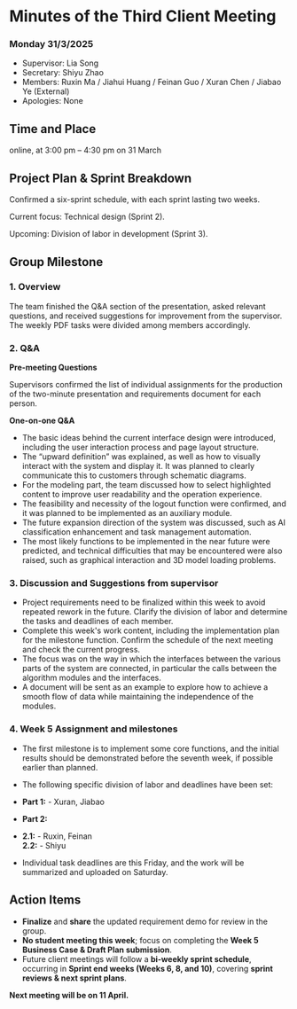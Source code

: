 # Minutes of the Third Client Meeting
### Monday 31/3/2025

- Supervisor: Lia Song
- Secretary: 	Shiyu Zhao
- Members: 	Ruxin Ma / Jiahui Huang / Feinan Guo / Xuran Chen / Jiabao Ye (External)
- Apologies: None

## Time and Place
online, at 3:00 pm – 4:30 pm on 31 March

## Project Plan & Sprint Breakdown
Confirmed a six-sprint schedule, with each sprint lasting two weeks.

Current focus: Technical design (Sprint 2).

Upcoming: Division of labor in development (Sprint 3).

## Group Milestone
### 1. Overview
The team finished the Q&A section of the presentation, asked relevant questions, and received suggestions for improvement from the supervisor. The weekly PDF tasks were divided among members accordingly.
### 2. Q&A
**Pre-meeting Questions**

Supervisors confirmed the list of individual assignments for the production of the two-minute presentation and requirements document for each person.

**One-on-one Q&A**

- The basic ideas behind the current interface design were introduced, including the user interaction process and page layout structure.
- The “upward definition” was explained, as well as how to visually interact with the system and display it. It was planned to clearly communicate this to customers through schematic diagrams.
- For the modeling part, the team discussed how to select highlighted content to improve user readability and the operation experience.
- The feasibility and necessity of the logout function were confirmed, and it was planned to be implemented as an auxiliary module.
- The future expansion direction of the system was discussed, such as AI classification enhancement and task management automation.
- The most likely functions to be implemented in the near future were predicted, and technical difficulties that may be encountered were also raised, such as graphical interaction and 3D model loading problems.


### 3. Discussion and Suggestions from supervisor
- Project requirements need to be finalized within this week to avoid repeated rework in the future. Clarify the division of labor and determine the tasks and deadlines of each member.
- Complete this week's work content, including the implementation plan for the milestone function. Confirm the schedule of the next meeting and check the current progress.
- The focus was on the way in which the interfaces between the various parts of the system are connected, in particular the calls between the algorithm modules and the interfaces.
- A document will be sent as an example to explore how to achieve a smooth flow of data while maintaining the independence of the modules.

### 4. Week 5 Assignment and milestones
- The first milestone is to implement some core functions, and the initial results should be demonstrated before the seventh week, if possible earlier than planned.
- The following specific division of labor and deadlines have been set:

- **Part 1:** - Xuran, Jiabao  
- **Part 2:**
- 
   **2.1:** - Ruxin, Feinan  
   **2.2:** - Shiyu 
- Individual task deadlines are this Friday, and the work will be summarized and uploaded on Saturday.


## Action Items
- **Finalize** and **share** the updated requirement demo for review in the group.  
- **No student meeting this week**; focus on completing the **Week 5 Business Case & Draft Plan submission**.  
- Future client meetings will follow a **bi-weekly sprint schedule**, occurring in **Sprint end weeks (Weeks 6, 8, and 10)**, covering **sprint reviews & next sprint plans**.  

**Next meeting will be on 11 April.**

